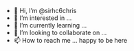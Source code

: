 - 👋 Hi, I’m @sirhc6chris
- 👀 I’m interested in ...
- 🌱 I’m currently learning ...
- 💞️ I’m looking to collaborate on ...
- 📫 How to reach me ...
happy to be here
<!---
sirhc6chris/sirhc6chris is a ✨ special ✨ repository because its `README.md` (this file) appears on your GitHub profile.
You can click the Preview link to take a look at your changes.
--->
